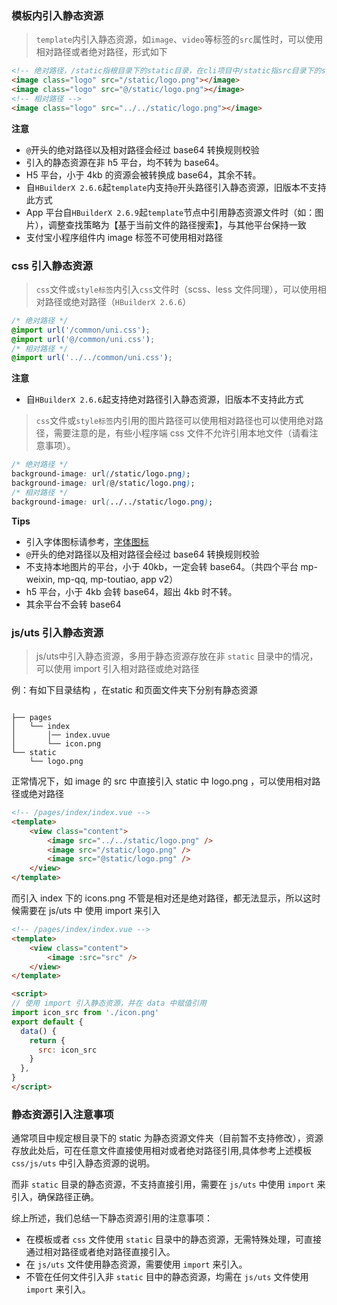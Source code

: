 ### 模板内引入静态资源

> `template`内引入静态资源，如`image`、`video`等标签的`src`属性时，可以使用相对路径或者绝对路径，形式如下

```html
<!-- 绝对路径，/static指根目录下的static目录，在cli项目中/static指src目录下的static目录 -->
<image class="logo" src="/static/logo.png"></image>
<image class="logo" src="@/static/logo.png"></image>
<!-- 相对路径 -->
<image class="logo" src="../../static/logo.png"></image>
```

**注意**

- `@`开头的绝对路径以及相对路径会经过 base64 转换规则校验
- 引入的静态资源在非 h5 平台，均不转为 base64。
- H5 平台，小于 4kb 的资源会被转换成 base64，其余不转。
- 自`HBuilderX 2.6.6`起`template`内支持`@`开头路径引入静态资源，旧版本不支持此方式
- App 平台自`HBuilderX 2.6.9`起`template`节点中引用静态资源文件时（如：图片），调整查找策略为【基于当前文件的路径搜索】，与其他平台保持一致
- 支付宝小程序组件内 image 标签不可使用相对路径

### css 引入静态资源

> `css`文件或`style标签`内引入`css`文件时（scss、less 文件同理），可以使用相对路径或绝对路径（`HBuilderX 2.6.6`）

```css
/* 绝对路径 */
@import url('/common/uni.css');
@import url('@/common/uni.css');
/* 相对路径 */
@import url('../../common/uni.css');
```

**注意**

- 自`HBuilderX 2.6.6`起支持绝对路径引入静态资源，旧版本不支持此方式

> `css`文件或`style标签`内引用的图片路径可以使用相对路径也可以使用绝对路径，需要注意的是，有些小程序端 css 文件不允许引用本地文件（请看注意事项）。

```css
/* 绝对路径 */
background-image: url(/static/logo.png);
background-image: url(@/static/logo.png);
/* 相对路径 */
background-image: url(../../static/logo.png);
```

**Tips**

- 引入字体图标请参考，[字体图标](/tutorial/syntax-css.html#字体图标)
- `@`开头的绝对路径以及相对路径会经过 base64 转换规则校验
- 不支持本地图片的平台，小于 40kb，一定会转 base64。（共四个平台 mp-weixin, mp-qq, mp-toutiao, app v2）
- h5 平台，小于 4kb 会转 base64，超出 4kb 时不转。
- 其余平台不会转 base64

### js/uts 引入静态资源
> js/uts中引入静态资源，多用于静态资源存放在非 `static` 目录中的情况，可以使用 import 引入相对路径或绝对路径

例：有如下目录结构 ，在static 和页面文件夹下分别有静态资源

```base

├── pages                            
│   └── index
│       │── index.uvue  
│       └── icon.png                  
└── static                             
    └── logo.png                  

```

正常情况下，如 image 的 src 中直接引入 static 中 logo.png ，可以使用相对路径或绝对路径

``` html
<!-- /pages/index/index.vue -->
<template>
	<view class="content">
        <image src="../../static/logo.png" />
        <image src="/static/logo.png" />
        <image src="@static/logo.png" />
	</view>
</template>

```

而引入 index 下的 icons.png 不管是相对还是绝对路径，都无法显示，所以这时候需要在 js/uts 中 使用 import 来引入

``` html
<!-- /pages/index/index.vue -->
<template>
	<view class="content">
        <image :src="src" />
	</view>
</template>

<script>
// 使用 import 引入静态资源，并在 data 中赋值引用
import icon_src from './icon.png'
export default { 
  data() {
    return { 
      src: icon_src
    }
  },
}
</script>

```

### 静态资源引入注意事项

通常项目中规定根目录下的 static 为静态资源文件夹（目前暂不支持修改），资源存放此处后，可在任意文件直接使用相对或者绝对路径引用,具体参考上述模板 `css/js/uts` 中引入静态资源的说明。

而非 `static` 目录的静态资源，不支持直接引用，需要在 `js/uts` 中使用 `import` 来引入，确保路径正确。

综上所述，我们总结一下静态资源引用的注意事项：

- 在模板或者 `css` 文件使用 `static` 目录中的静态资源，无需特殊处理，可直接通过相对路径或者绝对路径直接引入。
- 在 `js/uts` 文件使用静态资源，需要使用 `import` 来引入。
- 不管在任何文件引入非 `static` 目中的静态资源，均需在 `js/uts` 文件使用 `import` 来引入。
